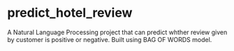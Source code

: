 # predict_hotel_review
A Natural Language Processing project that can predict whther review  given by customer is positive or negative.
Built using BAG OF WORDS model.
